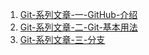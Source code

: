 1. [Git-系列文章-一-GitHub-介绍](https://lihanxiang.github.io/2018/08/02/Git-%E7%B3%BB%E5%88%97%E6%96%87%E7%AB%A0-%E4%B8%80-GitHub-%E4%BB%8B%E7%BB%8D/)
2. [Git-系列文章-二-Git-基本用法](https://lihanxiang.github.io/2018/08/09/Git-%E7%B3%BB%E5%88%97%E6%96%87%E7%AB%A0-%E4%BA%8C-Git-%E5%9F%BA%E6%9C%AC%E7%94%A8%E6%B3%95/)
3. [Git-系列文章-三-分支](https://lihanxiang.github.io/2018/08/11/Git-%E7%B3%BB%E5%88%97%E6%96%87%E7%AB%A0-%E4%B8%89-%E5%88%86%E6%94%AF/)
